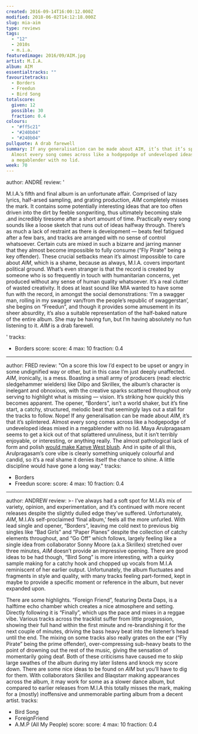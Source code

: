 ```yaml
---
created: 2016-09-14T16:00:12.000Z
modified: 2018-06-02T14:12:18.000Z
slug: mia-aim
type: reviews
tags:
  - "12"
  - 2010s
  - m.i.a.
featuredimage: 2016/09/AIM.jpg
artist: M.I.A.
album: AIM
essentialtracks: ""
favouritetracks:
  - Borders
  - Freedun
  - Bird Song
totalscore:
  given: 12
  possible: 30
  fraction: 0.4
colours:
  - "#ff5c21"
  - "#240b04"
  - "#240b04"
pullquote: A drab farewell
summary: If any generalisation can be made about AIM, it’s that it’s splintered.
  Almost every song comes across like a hodgepodge of undeveloped ideas mixed in
  a megablender with no lid.
week: 70
---
```

author: ANDRÉ
review: '<div class="_d97"><p>M.I.A.’s fifth and final album is an unfortunate
  affair. Comprised of lazy lyrics, half-arsed sampling, and grating production,
  <em>AIM</em> completely misses the mark. It contains some potentially
  interesting ideas that are too often driven into the dirt by feeble
  songwriting, thus ultimately becoming stale .and incredibly tiresome after a
  short amount of time. Practically every song sounds like a loose sketch that
  runs out of ideas halfway through. There’s as much a lack of restraint as
  there is development — beats feel fatigued after a few bars, and tracks are
  arranged with no sense of control whatsoever. Certain cuts are mixed in such a
  bizarre and jarring manner that they almost become impossible to fully consume
  (“Fly Pirate” being a key offender). These crucial setbacks mean it’s almost
  impossible to care about <em>AIM</em>, which is a shame, because as always,
  M.I.A. covers important political ground. What’s even stranger is that the
  record is created by someone who is so frequently in touch with humanitarian
  concerns, yet produced without any sense of human quality whatsoever. It’s a
  real clutter of wasted creativity. It does at least sound like MIA wanted to
  have some fun with the record, in amongst the social demonstrations: ‘I’m a
  swagger man, rolling in my swagger van/from the people’s republic of
  swaggerstan’, she begins on “Freedun”, and though it provides some amusement
  in its sheer absurdity, it’s also a suitable representation of the half-baked
  nature of the entire album. She may be having fun, but I’m having absolutely
  no fun listening to it. <em>AIM</em> is a drab farewell.</p></div>'
tracks:
  - Borders
score:
  score: 4
  max: 10
  fraction: 0.4
---
author: FRED
review: "On a score this low I’d expect to be upset or angry in some undignified
  way or other, but in this case I’m just deeply unaffected. *AIM*, ironically,
  is a mess. Boasting a small army of producers (read: electric sledgehammer
  wielders) like Dilpo and Skrillex, the album’s character is inelegant and
  obnoxious, with the creative sparks scattered throughout only serving to
  highlight what is missing — vision. It’s striking how quickly this becomes
  apparent. The opener, “Borders”, isn’t a world shaker, but it’s fine start, a
  catchy, structured, melodic beat that seemingly lays out a stall for the
  tracks to follow. Nope! If any generalisation can be made about *AIM*, it’s
  that it’s splintered. Almost every song comes across like a hodgepodge of
  undeveloped ideas mixed in a megablender with no lid. Maya Arulpragasam seems
  to get a kick out of that splattered unruliness, but it isn’t terribly
  enjoyable, or interesting, or anything really. The almost pathological lack of
  form and polish [would make Kanye West
  blush](<https://audioxide.com/reviews/the-life-of-pablo/>). And in spite of
  all this, Arulpragasam’s core vibe is clearly something uniquely colourful and
  candid, so it’s a real shame it denies itself the chance to shine. A little
  discipline would have gone a long way."
tracks:
  - Borders
  - ­Freedun
score:
  score: 4
  max: 10
  fraction: 0.4
---
author: ANDREW
review: >-
  I’ve always had a soft spot for M.I.A’s mix of variety, opinion, and
  experimentation, and it’s continued with more recent releases despite the
  slightly dulled edge they’ve suffered. Unfortunately, *AIM*, M.I.A’s
  self-proclaimed ‘final album,’ feels all the more unfurled. With lead single
  and opener, “Borders”, leaving me cold next to previous big singles like “Bad
  Girls” and “Paper Planes” despite the collection of catchy elements
  throughout, and “Go Off” which follows, largely feeling like a single idea
  from collaborator Sonny Moore (a.k.a Skrillex) stretched over three minutes,
  *AIM* doesn’t provide an impressive opening. There are good ideas to be had
  though, “Bird Song” is more interesting, with a quirky sample making for a
  catchy hook and chopped up vocals from M.I.A reminiscent of her earlier
  output. Unfortunately, the album fluctuates and fragments in style and
  quality, with many tracks feeling part-formed, kept in maybe to provide a
  specific moment or reference in the album, but never expanded upon.

  There are some highlights. “Foreign Friend”, featuring Dexta Daps, is a halftime echo chamber which creates a nice atmosphere and setting. Directly following it is “Finally”, which ups the pace and mixes in a reggae vibe. Various tracks across the tracklist suffer from little progression, showing their full hand within the first minute and re-brandishing it for the next couple of minutes, driving the bass heavy beat into the listener’s head until the end. The mixing on some tracks also really grates on the ear (“Fly Pirate” being the prime offender), over-compressing sub-heavy beats to the point of drowning out the rest of the music, giving the sensation of momentarily going deaf. Both of these criticisms have caused me to skip large swathes of the album during my later listens and knock my score down. There are some nice ideas to be found on *AIM* but you’ll have to dig for them. With collaborators Skrillex and Blaqstarr making appearances across the album, it may work for some as a slower dance album, but compared to earlier releases from M.I.A this totally misses the mark, making for a (mostly) inoffensive and unmemorable parting album from a decent artist.
tracks:
  - Bird Song
  - ­ForeignFriend
  - ­A.M.P (All My People)
score:
  score: 4
  max: 10
  fraction: 0.4

